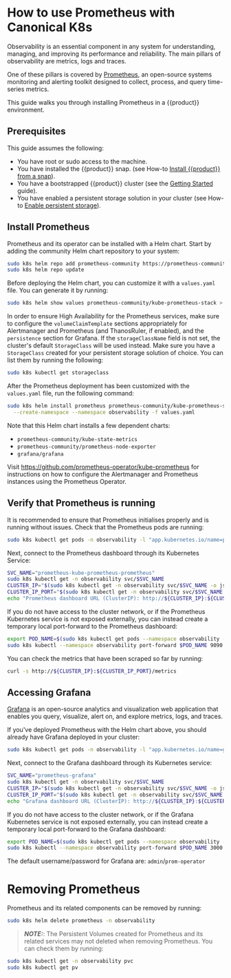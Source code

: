 # How to use Prometheus with Canonical K8s

Observability is an essential component in any system for understanding,
managing, and improving its performance and reliability. The main pillars of
observability are metrics, logs and traces.

One of these pillars is covered by [Prometheus][Prometheus], an open-source
systems monitoring and alerting toolkit designed to collect, process, and query
time-series metrics.

This guide walks you through installing Prometheus in a {{product}} environment.

## Prerequisites

This guide assumes the following:

- You have root or sudo access to the machine.
- You have installed the {{product}} snap.
  (see How-to [Install {{product}} from a snap][snap-install-howto]).
- You have a bootstrapped {{product}} cluster (see the [Getting Started][
  getting-started-guide] guide).
- You have enabled a persistent storage solution in your cluster
  (see How-to [Enable persistent storage][enable-storage]).

## Install Prometheus

Prometheus and its operator can be installed with a Helm chart. Start by
adding the community Helm chart repository to your system:

```bash
sudo k8s helm repo add prometheus-community https://prometheus-community.github.io/helm-charts
sudo k8s helm repo update
```

Before deploying the Helm chart, you can customize it with a `values.yaml`
file. You can generate it by running:

```bash
sudo k8s helm show values prometheus-community/kube-prometheus-stack > values.yaml
```

In order to ensure High Availability for the Prometheus services, make sure to
configure the `volumeClaimTemplate` sections appropriately for Alertmanager and
Prometheus (and ThanosRuler, if enabled), and the `persistence` section for
Grafana. If the `storageClassName` field is not set, the cluster's default
`StorageClass` will be used instead. Make sure you have a `StorageClass`
created for your persistent storage solution of choice. You can list them by
running the following:

```bash
sudo k8s kubectl get storageclass
```

After the Prometheus deployment has been customized with the
`values.yaml` file, run the following command:

```bash
sudo k8s helm install prometheus prometheus-community/kube-prometheus-stack \
  --create-namespace --namespace observability -f values.yaml
```

Note that this Helm chart installs a few dependent charts:

- `prometheus-community/kube-state-metrics`
- `prometheus-community/prometheus-node-exporter`
- `grafana/grafana`

Visit https://github.com/prometheus-operator/kube-prometheus for instructions
on how to configure the Alertmanager and Prometheus instances using the
Prometheus Operator.

## Verify that Prometheus is running

It is recommended to ensure that Prometheus initialises properly and is running
without issues. Check that the Prometheus pods are running:

```bash
sudo k8s kubectl get pods -n observability -l "app.kubernetes.io/name=prometheus"
```

Next, connect to the Prometheus dashboard through its Kubernetes Service:

```bash
SVC_NAME="prometheus-kube-prometheus-prometheus"
sudo k8s kubectl get -n observability svc/$SVC_NAME
CLUSTER_IP="$(sudo k8s kubectl get -n observability svc/$SVC_NAME -o jsonpath='{.spec.clusterIP}')"
CLUSTER_IP_PORT="$(sudo k8s kubectl get -n observability svc/$SVC_NAME -o jsonpath='{.spec.ports[0].port}')"
echo "Prometheus dashboard URL (ClusterIP): http://${CLUSTER_IP}:${CLUSTER_IP_PORT}/graph"
```

If you do not have access to the cluster network, or if the Prometheus
Kubernetes service is not exposed externally, you can instead create a
temporary local port-forward to the Prometheus dashboard:

```bash
export POD_NAME=$(sudo k8s kubectl get pods --namespace observability -l "app.kubernetes.io/name=prometheus" -o jsonpath="{.items[0].metadata.name}")
sudo k8s kubectl --namespace observability port-forward $POD_NAME 9090
```

You can check the metrics that have been scraped so far by running:

```bash
curl -s http://${CLUSTER_IP}:${CLUSTER_IP_PORT}/metrics
```

## Accessing Grafana

[Grafana][Grafana] is an open-source analytics and visualization web
application that enables you query, visualize, alert on, and explore metrics,
logs, and traces.

If you've deployed Prometheus with the Helm chart above, you should already
have Grafana deployed in your cluster:

```bash
sudo k8s kubectl get pods -n observability -l "app.kubernetes.io/name=grafana"
```

Next, connect to the Grafana dashboard through its Kubernetes service:

```bash
SVC_NAME="prometheus-grafana"
sudo k8s kubectl get -n observability svc/$SVC_NAME
CLUSTER_IP="$(sudo k8s kubectl get -n observability svc/$SVC_NAME -o jsonpath='{.spec.clusterIP}')"
CLUSTER_IP_PORT="$(sudo k8s kubectl get -n observability svc/$SVC_NAME -o jsonpath='{.spec.ports[0].port}')"
echo "Grafana dashboard URL (ClusterIP): http://${CLUSTER_IP}:${CLUSTER_IP_PORT}/"
```

If you do not have access to the cluster network, or if the Grafana Kubernetes
service is not exposed externally, you can instead create a temporary local
port-forward to the Grafana dashboard:

```bash
export POD_NAME=$(sudo k8s kubectl get pods --namespace observability -l "app.kubernetes.io/name=grafana" -o jsonpath="{.items[0].metadata.name}")
sudo k8s kubectl --namespace observability port-forward $POD_NAME 3000
```

The default username/password for Grafana are: `admin`/`prom-operator`

# Removing Prometheus

Prometheus and its related components can be removed by running:

```bash
sudo k8s helm delete prometheus -n observability
```

> **_NOTE:_**: The Persistent Volumes created for Prometheus and its related
> services may not deleted when removing Prometheus. You can check them
> by running:

``` bash
sudo k8s kubectl get -n observability pvc
sudo k8s kubectl get pv
```

<!-- LINKS -->

[Prometheus]: https://prometheus.io/
[snap-install-howto]: ./install/snap.md
[getting-started-guide]: ../../tutorial/getting-started.md
[enable-storage]: ./storage/index.md
[Grafana]: https://grafana.com/
